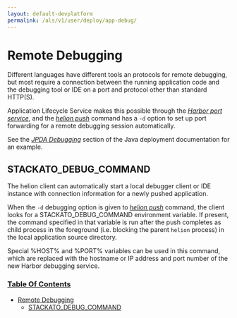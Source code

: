```yaml
---
layout: default-devplatform
permalink: /als/v1/user/deploy/app-debug/
---
```


Remote Debugging[](#remote-debugging "Permalink to this headline")
===================================================================

Different languages have different tools an protocols for remote
debugging, but most require a connection between the running application
code and the debugging tool or IDE on a port and protocol other than
standard HTTP(S).

Application Lifecycle Service makes this possible through the [*Harbor port
service*](/als/v1/user/services/port-service/#port-service), and the
[*helion push*](/als/v1/user/reference/client-ref/#command-push) command has
a `-d` option to set up port forwarding for a remote
debugging session automatically.

See the [*JPDA Debugging*](/als/v1/user/deploy/languages/java/#java-web-debug) section
of the Java deployment documentation for an example.

STACKATO\_DEBUG\_COMMAND[](#helion-debug-command "Permalink to this headline")
---------------------------------------------------------------------------------

The helion client can automatically start a local debugger client or
IDE instance with connection information for a newly pushed application.

When the `-d` debugging option is given to
[*helion push*](/als/v1/user/reference/client-ref/#command-push) command,
the client looks for a STACKATO\_DEBUG\_COMMAND environment variable. If
present, the command specified in that variable is run after the push
completes as child process in the foreground (i.e. blocking the parent
`helion` process) in the local application source
directory.

Special %HOST% and %PORT% variables can be used in this command, which
are replaced with the hostname or IP address and port number of the new
Harbor debugging service.

### [Table Of Contents](/als/v1/index-2/)

-   [Remote Debugging](#)
    -   [STACKATO\_DEBUG\_COMMAND](#helion-debug-command)

